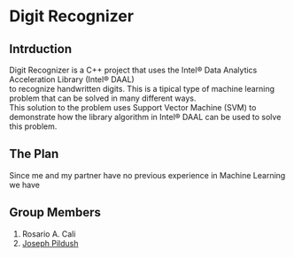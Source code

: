 # Digit Recognizer
## Intrduction
Digit Recognizer is a C++ project that uses the Intel® Data Analytics Acceleration Library (Intel® DAAL)<br/>
to recognize handwritten digits. This is a tipical type of machine learning problem that can be solved in many different ways.<br/>
This solution to the problem uses Support Vector Machine (SVM) to demonstrate how the library algorithm in Intel® DAAL can be used to solve this problem.
## The Plan
Since me and my partner have no previous experience in Machine Learning we have 
## Group Members
1. Rosario A. Cali
2. [Joseph Pildush](https://github.com/jpil101 "Joseph's GitHub Homepage")
